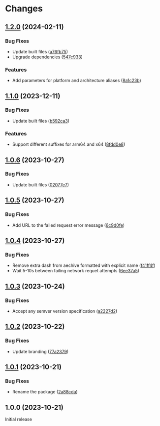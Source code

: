 # Changes

## [1.2.0](https://github.com/prantlf/install-release-action/compare/v1.1.0...v1.2.0) (2024-02-11)

### Bug Fixes

* Update built files ([a76fb75](https://github.com/prantlf/install-release-action/commit/a76fb750b2f6223d176a791a16cbe837d5a4b1d2))
* Upgrade dependencies ([547c933](https://github.com/prantlf/install-release-action/commit/547c933802590a4063ac3b650b3b7cd6c8fc83cb))

### Features

* Add parameters for platform and architecture aliases ([8a1c23b](https://github.com/prantlf/install-release-action/commit/8a1c23bbc2865350ac10424b8bdaec2cfc035e5e))

## [1.1.0](https://github.com/prantlf/install-release-action/compare/v1.0.6...v1.1.0) (2023-12-11)

### Bug Fixes

* Update built files ([b592ca3](https://github.com/prantlf/install-release-action/commit/b592ca347351657481cf51fbac33f9d0a10db897))

### Features

* Support different suffixes for arm64 and x64 ([8fdd0e8](https://github.com/prantlf/install-release-action/commit/8fdd0e8154403324acf676771d32838774eff159))

## [1.0.6](https://github.com/prantlf/install-release-action/compare/v1.0.5...v1.0.6) (2023-10-27)

### Bug Fixes

* Update built files ([02077e7](https://github.com/prantlf/install-release-action/commit/02077e7d7b9108d149fadd7262f4fea3db98eee4))

## [1.0.5](https://github.com/prantlf/install-release-action/compare/v1.0.4...v1.0.5) (2023-10-27)

### Bug Fixes

* Add URL to the failed request error message ([6c9d0fe](https://github.com/prantlf/install-release-action/commit/6c9d0fea3ad49904d7c01b5db43265f510066b5f))

## [1.0.4](https://github.com/prantlf/install-release-action/compare/v1.0.3...v1.0.4) (2023-10-27)

### Bug Fixes

* Remove extra dash from aechive formatted with explicit name ([f41ff4f](https://github.com/prantlf/install-release-action/commit/f41ff4f062621339f87e194adc43146c2feca2c2))
* Wait 5-10s between failing network requet attempts ([6ee37a5](https://github.com/prantlf/install-release-action/commit/6ee37a58350687c2ddc276a5468878d4929e152b))

## [1.0.3](https://github.com/prantlf/install-release-action/compare/v1.0.2...v1.0.3) (2023-10-24)

### Bug Fixes

* Accept any semver version specification ([a2227d2](https://github.com/prantlf/install-release-action/commit/a2227d25c5381486592aae724834c8ac14a012a5))

## [1.0.2](https://github.com/prantlf/install-release-action/compare/v1.0.1...v1.0.2) (2023-10-22)

### Bug Fixes

* Update branding ([77a2379](https://github.com/prantlf/install-release-action/commit/77a2379dfc6e1e5fdb4e946f424eac17b49d007f))

## [1.0.1](https://github.com/prantlf/download-tool-action/compare/v1.0.0...v1.0.1) (2023-10-21)

### Bug Fixes

* Rename the package ([2a88cda](https://github.com/prantlf/download-tool-action/commit/2a88cdae819b242440ba02ddd14f7340baee9cd5))

## 1.0.0 (2023-10-21)

Initial release

